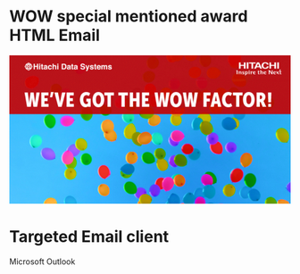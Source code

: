 # WOW special mentioned award HTML Email
![alt tag](https://github.com/gbjack/WOW-eDM/blob/master/images/preview.PNG)
# Targeted Email client
Microsoft Outlook
